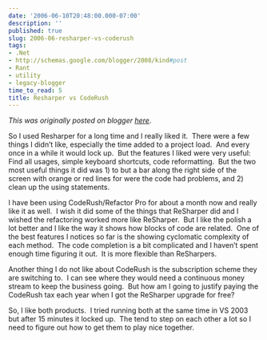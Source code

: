 ```yaml
---
date: '2006-06-10T20:48:00.000-07:00'
description: ''
published: true
slug: 2006-06-resharper-vs-coderush
tags:
- .Net
- http://schemas.google.com/blogger/2008/kind#post
- Rant
- utility
- legacy-blogger
time_to_read: 5
title: Resharper vs CodeRush
---
```


*This was originally posted on blogger [here](https://techshorts.blogspot.com/2006/06/resharper-vs-coderush.html)*.

<p>So I used Resharper for a long time and I really liked it.&nbsp; There were a few things I didn&rsquo;t like, especially the time added to a project load.&nbsp; And every once in a while it would lock up.&nbsp; But the features I liked were very useful: Find all usages, simple keyboard shortcuts, code reformatting.&nbsp; But the two most useful things it did was 1) to but a bar along the right side of the screen with orange or red lines for were the code had problems, and 2) clean up the using statements.</p><p>I have been using CodeRush/Refactor Pro&nbsp;for about a month now and really like it as well.&nbsp; I wish it did some of the things that ReSharper did and I wished the refactoring worked more like ReSharper.&nbsp; But I like the polish a lot better and I like the way it shows how blocks of code are related.&nbsp; One of the best features I notices so far is the showing cyclomatic complexity of each method.&nbsp; The code completion is a bit complicated and I haven&rsquo;t spent enough time figuring it out.&nbsp; It is more flexible than ReSharpers.</p><p>Another thing I do not like about CodeRush is the subscription scheme they are switching to.&nbsp; I can see where they would need a continuous money stream to keep the business going.&nbsp; But how am I going to justify paying the CodeRush tax each year when I got the ReSharper upgrade for free?</p><p>So, I like both products.&nbsp; I tried running both at the same time in VS 2003 but after 15 minutes it locked up.&nbsp; The tend to step on each other a lot so I need to figure out how to get them to play nice together.</p>